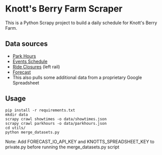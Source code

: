 # Knott's Berry Farm Scraper

This is a Python Scrapy project to build a daily schedule for Knott's Berry Farm.

## Data sources

 - [Park Hours](https://www.knotts.com/hours-directions/park-hours)
 - [Events Schedule](https://www.knotts.com/plan-a-visit/show-times)
 - [Ride Closures](https://www.knotts.com/hours-directions/park-hours) (left rail)
 - [Forecast](http://forecast.io)
 - This also pulls some additional data from a proprietary Google Spreadsheet
 
## Usage
    pip install -r requirements.txt
    mkdir data
    scrapy crawl showtimes -o data/showtimes.json
    scrapy crawl parkhours -o data/parkhours.json
    cd utils/
    python merge_datasets.py

Note: Add FORECAST_IO_API_KEY and KNOTTS_SPREADSHEET_KEY to private.py before running the merge_datasets.py script